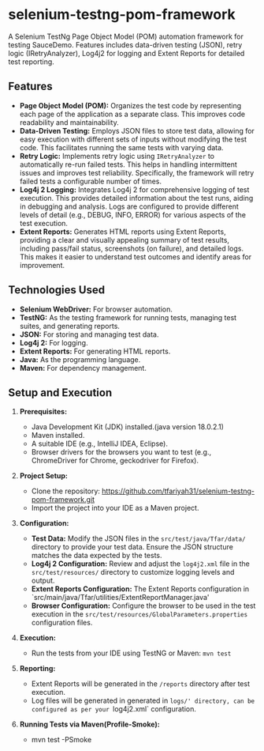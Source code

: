 # selenium-testng-pom-framework
A Selenium TestNg Page Object Model (POM) automation framework for testing SauceDemo. Features includes data-driven testing (JSON), retry logic (IRetryAnalyzer), Log4j2 for logging and Extent Reports for detailed test reporting.
## Features

*   **Page Object Model (POM):**  Organizes the test code by representing each page of the application as a separate class. This improves code readability and maintainability.
*   **Data-Driven Testing:** Employs JSON files to store test data, allowing for easy execution with different sets of inputs without modifying the test code.  This facilitates running the same tests with varying data.
*   **Retry Logic:** Implements retry logic using `IRetryAnalyzer` to automatically re-run failed tests. This helps in handling intermittent issues and improves test reliability.  Specifically, the framework will retry failed tests a configurable number of times.
*   **Log4j 2 Logging:** Integrates Log4j 2 for comprehensive logging of test execution. This provides detailed information about the test runs, aiding in debugging and analysis.  Logs are configured to provide different levels of detail (e.g., DEBUG, INFO, ERROR) for various aspects of the test execution.
*   **Extent Reports:** Generates HTML reports using Extent Reports, providing a clear and visually appealing summary of test results, including pass/fail status, screenshots (on failure), and detailed logs.  This makes it easier to understand test outcomes and identify areas for improvement.

## Technologies Used

*   **Selenium WebDriver:** For browser automation.
*   **TestNG:** As the testing framework for running tests, managing test suites, and generating reports.
*   **JSON:** For storing and managing test data.
*   **Log4j 2:** For logging.
*   **Extent Reports:** For generating HTML reports.
*   **Java:** As the programming language.
*   **Maven:** For dependency management.

## Setup and Execution

1.  **Prerequisites:**
    *   Java Development Kit (JDK) installed.(java version 18.0.2.1)
    *   Maven installed.
    *   A suitable IDE (e.g., IntelliJ IDEA, Eclipse).
    *   Browser drivers for the browsers you want to test (e.g., ChromeDriver for Chrome, geckodriver for Firefox).  

2.  **Project Setup:**
    *   Clone the repository: https://github.com/tfariyah31/selenium-testng-pom-framework.git
    *   Import the project into your IDE as a Maven project.

3.  **Configuration:**
    *   **Test Data:** Modify the JSON files in the `src/test/java/Tfar/data/` directory to provide your test data.  Ensure the JSON structure matches the data expected by the tests.
    *   **Log4j 2 Configuration:**  Review and adjust the `log4j2.xml` file in the `src/test/resources/` directory to customize logging levels and output. 
    *   **Extent Reports Configuration:** The Extent Reports configuration in `src/main/java/Tfar/utilities/ExtentReportManager.java'
    *   **Browser Configuration:** Configure the browser to be used in the test execution in the `src/test/resources/GlobalParameters.properties` configuration files.

4.  **Execution:**
    *   Run the tests from your IDE using TestNG or Maven: `mvn test`

5.  **Reporting:**
    *   Extent Reports will be generated in the `/reports` directory after test execution.  
    *   Log files will be generated in generated in `logs/' directory, can be configured as per your `log4j2.xml` configuration.

6.  **Running Tests via Maven(Profile-Smoke):**
    *   mvn test -PSmoke





